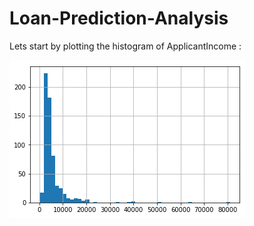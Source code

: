 # Loan-Prediction-Analysis

Lets start by plotting the histogram of ApplicantIncome :

![alt text](https://github.com/Shashank-Mittal/Loan-Prediction-Analysis/blob/master/img/ApplicantIncome%20Histogram.png)
